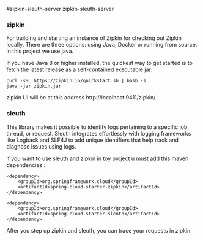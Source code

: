 #zipkin-sleuth-server
zipkin-sleuth-server

### zipkin

For building and starting an instance of Zipkin for checking out Zipkin locally. There are three options: 
using Java, Docker or running from source. in this project we use java.

If you have Java 8 or higher installed, the quickest way to get started is to fetch the latest release as a 
self-contained executable jar:

````
curl -sSL https://zipkin.io/quickstart.sh | bash -s
java -jar zipkin.jar
````
zipkin UI will be at this address http://localhost:9411/zipkin/

### sleuth
This library makes it possible to identify logs pertaining to a specific job, thread, or request. Sleuth integrates 
effortlessly with logging frameworks like Logback and SLF4J to add unique identifiers that help track and diagnose issues using logs.

if you want to use sleuth and zipkin in toy project u must add this maven dependencies :

````
<dependency>
    <groupId>org.springframework.cloud</groupId>
    <artifactId>spring-cloud-starter-zipkin</artifactId>
</dependency>

<dependency>
    <groupId>org.springframework.cloud</groupId>
    <artifactId>spring-cloud-starter-sleuth</artifactId>
</dependency>
````
After you step up zipkin and sleuth, you can trace your requests in zipkin.
